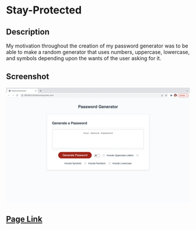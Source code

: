 # Stay-Protected

## Description
My motivation throughout the creation of my password generator was to be able to make a random generator that uses numbers, uppercase, lowercase, and symbols depending upon the wants of the user asking for it.

## Screenshot
![Screenshot of page](./assets/Images/Screenshot.png)


## [Page Link](https://bvatuvei.github.io/Stay-Protected/)